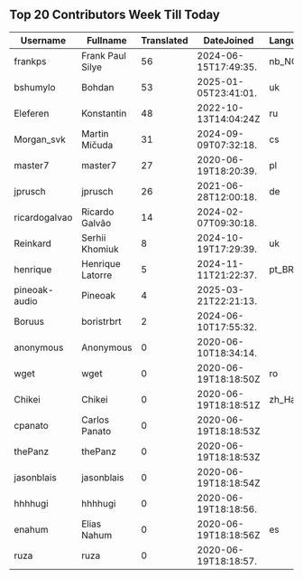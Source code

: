 ## Top 20 Contributors Week Till Today ##
|Username|Fullname|Translated|DateJoined|Language|
|--------|--------|----------|----------|-------|
|frankps|Frank Paul Silye|56|2024-06-15T17:49:35.|nb_NO|
|bshumylo|Bohdan|53|2025-01-05T23:41:01.|uk|
|Eleferen|Konstantin|48|2022-10-13T14:04:24Z|ru|
|Morgan_svk|Martin Mičuda|31|2024-09-09T07:32:18.|cs|
|master7|master7|27|2020-06-19T18:20:39.|pl|
|jprusch|jprusch|26|2021-06-28T12:00:18.|de|
|ricardogalvao|Ricardo Galvão|14|2024-02-07T09:30:18.||
|Reinkard|Serhii Khomiuk|8|2024-10-19T17:29:39.|uk|
|henrique|Henrique Latorre|5|2024-11-11T21:22:37.|pt_BR|
|pineoak-audio|Pineoak|4|2025-03-21T22:21:13.||
|Boruus|boristrbrt|2|2024-06-10T17:55:32.||
|anonymous|Anonymous|0|2020-06-10T18:34:14.||
|wget|wget|0|2020-06-19T18:18:50Z|ro|
|Chikei|Chikei|0|2020-06-19T18:18:51Z|zh_Hant|
|cpanato|Carlos Panato|0|2020-06-19T18:18:53Z||
|thePanz|thePanz|0|2020-06-19T18:18:53Z||
|jasonblais|jasonblais|0|2020-06-19T18:18:54Z||
|hhhhugi|hhhhugi|0|2020-06-19T18:18:56.||
|enahum|Elias  Nahum|0|2020-06-19T18:18:56Z|es|
|ruza|ruza|0|2020-06-19T18:18:57.||
